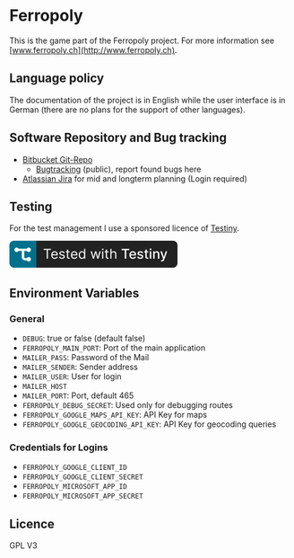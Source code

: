 # Ferropoly 
This is the game part of the Ferropoly project. For more information see [www.ferropoly.ch](http://www.ferropoly.ch).

## Language policy
The documentation of the project is  in English while the user interface is in German (there are no plans for the support of other
languages).

## Software Repository and Bug tracking

  * [Bitbucket Git-Repo](https://bitbucket.org/christian_kuster/ferropoly_main/src/master/)
    * [Bugtracking](https://bitbucket.org/christian_kuster/ferropoly_main/issues?status=new&status=open) (public), report found bugs here
  * [Atlassian Jira](https://christian-kuster.atlassian.net/jira/software/projects/FERS/boards/2) for mid and longterm planning (Login required)
  
## Testing
For the test management I use a sponsored licence of [Testiny](https://www.testiny.io/).

![Testify](./common/badge-tested-with-testiny@2x.png)

## Environment Variables 

### General 
 * ``DEBUG``: true or false (default false)
 * ``FERROPOLY_MAIN_PORT``: Port of the main application  
 * ``MAILER_PASS``: Password of the Mail
 * ``MAILER_SENDER``: Sender address
 * ``MAILER_USER``: User for login
 * ``MAILER_HOST``
 * ``MAILER_PORT``: Port, default 465
 * ``FERROPOLY_DEBUG_SECRET``: Used only for debugging routes
 * ``FERROPOLY_GOOGLE_MAPS_API_KEY``: API Key for maps
 * ``FERROPOLY_GOOGLE_GEOCODING_API_KEY``: API Key for geocoding queries

### Credentials for Logins

 * ``FERROPOLY_GOOGLE_CLIENT_ID``
 * ``FERROPOLY_GOOGLE_CLIENT_SECRET``
 * ``FERROPOLY_MICROSOFT_APP_ID``
 * ``FERROPOLY_MICROSOFT_APP_SECRET``

 
## Licence
GPL V3
